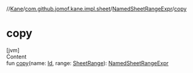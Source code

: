 //[Kane](../../index.md)/[com.github.jomof.kane.impl.sheet](../index.md)/[NamedSheetRangeExpr](index.md)/[copy](copy.md)



# copy  
[jvm]  
Content  
fun [copy](copy.md)(name: [Id](../../com.github.jomof.kane.impl/index.md#%5Bcom.github.jomof.kane.impl%2FId%2F%2F%2FPointingToDeclaration%2F%5D%2FClasslikes%2F-599678334), range: [SheetRange](../-sheet-range/index.md)): [NamedSheetRangeExpr](index.md)  



